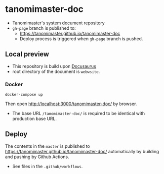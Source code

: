 # tanomimaster-doc

- Tanomimaster's system document repository
- `gh-page` branch is published to:
  - https://tanomimaster.github.io/tanomimaster-doc
  - Deploy process is triggered when `gh-page` branch is pushed.

## Local preview

- This repository is build upon [Docusaurus](https://docusaurus.io/)
- root directory of the document is `webwsite`.

### Docker

```
docker-compose up
```

Then open [http://localhost:3000/tanomimaster-doc/](http://localhost:3000/tanomimaster-doc/) by browser.
- The base URL `/tanomimaster-doc/` is required to be identical with production base URL.


## Deploy

The contents in the `master` is published to https://tanomimaster.github.io/tanomimaster-doc/ automatically by building and pushing by Github Actions.

- See files in the `.github/workflows`.




